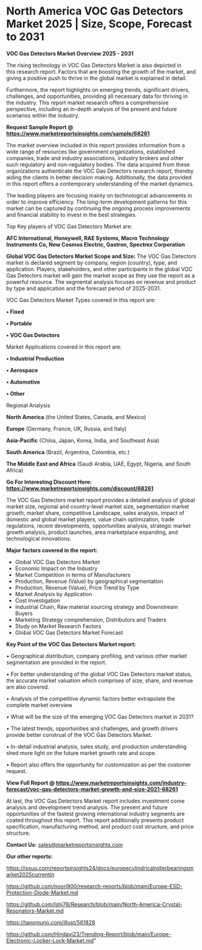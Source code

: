 # North America VOC Gas Detectors Market 2025 | Size, Scope, Forecast to 2031

<Strong> VOC Gas Detectors Market Overview 2025 - 2031</strong>

The rising technology in VOC Gas Detectors Market is also depicted in this research report. Factors that are boosting the growth of the market, and giving a positive push to thrive in the global market is explained in detail.

Furthermore, the report highlights on emerging trends, significant drivers, challenges, and opportunities, providing all necessary data for thriving in the industry. This report market research offers a comprehensive perspective, including an in-depth analysis of the present and future scenarios within the industry.

<strong>Request Sample Report @ <a href=https://www.marketreportsinsights.com/sample/68261>https://www.marketreportsinsights.com/sample/68261</a></strong>

The market overview included in this report provides information from a wide range of resources like government organizations, established companies, trade and industry associations, industry brokers and other such regulatory and non-regulatory bodies. The data acquired from these organizations authenticate the VOC Gas Detectors research report, thereby aiding the clients in better decision making. Additionally, the data provided in this report offers a contemporary understanding of the market dynamics.

The leading players are focusing mainly on technological advancements in order to improve efficiency. The long-term development patterns for this market can be captured by continuing the ongoing process improvements and financial stability to invest in the best strategies.

Top Key players of VOC Gas Detectors Market are:

<strong>AFC International, Honeywell, RAE Systems, Macro Technology Instruments Co, New Cosmos Electric, Gastron, Spectrex Corporation</strong>

<strong><b>Global VOC Gas Detectors Market Scope and Size:</b></strong>
The VOC Gas Detectors market is declared segment by company, region (country), type, and application. Players, stakeholders, and other participants in the global VOC Gas Detectors market will gain the market scope as they use the report as a powerful resource. The segmental analysis focuses on revenue and product by type and application and the forecast period of 2025-2031.

VOC Gas Detectors Market Types covered in this report are:

<strong>• Fixed

• Portable

• VOC Gas Detectors</strong>

Market Applications covered in this report are:

<strong>• Industrial Production

• Aerospace

• Automotive

• Other</strong> 

Regional Analysis

<strong>North America</strong> (the United States, Canada, and Mexico)

<strong>Europe</strong> (Germany, France, UK, Russia, and Italy)

<strong>Asia-Pacific</strong> (China, Japan, Korea, India, and Southeast Asia)

<strong>South America</strong> (Brazil, Argentina, Colombia, etc.)

<strong>The Middle East and Africa</strong> (Saudi Arabia, UAE, Egypt, Nigeria, and South Africa)

<strong>Go For Interesting Discount Here: <a href=https://www.marketreportsinsights.com/discount/68261>https://www.marketreportsinsights.com/discount/68261</a></strong>

The VOC Gas Detectors market report provides a detailed analysis of global market size, regional and country-level market size, segmentation market growth, market share, competitive Landscape, sales analysis, impact of domestic and global market players, value chain optimization, trade regulations, recent developments, opportunities analysis, strategic market growth analysis, product launches, area marketplace expanding, and technological innovations.

<strong><b>Major factors covered in the report:</b></strong>
<ul>
  <li>Global VOC Gas Detectors Market </li>
  <li>Economic Impact on the Industry</li>
  <li>Market Competition in terms of Manufacturers</li>
  <li>Production, Revenue (Value) by geographical segmentation</li>
  <li>Production, Revenue (Value), Price Trend by Type</li>
  <li>Market Analysis by Application</li>
  <li>Cost Investigation</li>
  <li>Industrial Chain, Raw material sourcing strategy and Downstream Buyers</li>
  <li>Marketing Strategy comprehension, Distributors and Traders</li>
  <li>Study on Market Research Factors</li>
  <li>Global VOC Gas Detectors Market Forecast</li>
</ul>

<strong><b>Key Point of the VOC Gas Detectors Market report:</b></strong>

• Geographical distribution, company profiling, and various other market segmentation are provided in the report.

• For better understanding of the global VOC Gas Detectors market status, the accurate market valuation which comprises of size, share, and revenue are also covered.

• Analysis of the competitive dynamic factors better extrapolate the complete market overview

• What will be the size of the emerging VOC Gas Detectors market in 2031?

• The latest trends, opportunities and challenges, and growth drivers provide better construal of the VOC Gas Detectors Market.

• In-detail industrial analysis, sales study, and production understanding shed more light on the future market growth rate and scope.

• Report also offers the opportunity for customization as per the customer request.

<strong><b>View Full Report @ <a href=https://www.marketreportsinsights.com/industry-forecast/voc-gas-detectors-market-growth-and-size-2021-68261>https://www.marketreportsinsights.com/industry-forecast/voc-gas-detectors-market-growth-and-size-2021-68261</a></b></strong>


At last, the VOC Gas Detectors Market report includes investment come analysis and development trend analysis. The present and future opportunities of the fastest growing international industry segments are coated throughout this report. This report additionally presents product specification, manufacturing method, and product cost structure, and price structure.

<strong>Contact Us:</strong>
sales@marketreportsinsights.com

<strong>Our other reports:</strong>

<a href=https://issuu.com/reportsinsights24/docs/europecylindricalrollerbearingsmarket2025currentin>https://issuu.com/reportsinsights24/docs/europecylindricalrollerbearingsmarket2025currentin</a>

<a href=https://github.com/noori900/research-reports/blob/main/Europe-ESD-Protection-Diode-Market.md>https://github.com/noori900/research-reports/blob/main/Europe-ESD-Protection-Diode-Market.md</a>

<a href=https://github.com/Ishi78/Research/blob/main/North-America-Crystal-Resonators-Market.md>https://github.com/Ishi78/Research/blob/main/North-America-Crystal-Resonators-Market.md</a>

<a href=https://tanomuno.com/illust/561828>https://tanomuno.com/illust/561828</a>

<a href=https://github.com/Hindavi23/Trending-Report/blob/main/Europe-Electronic-Locker-Lock-Market.md>https://github.com/Hindavi23/Trending-Report/blob/main/Europe-Electronic-Locker-Lock-Market.md</a>"
